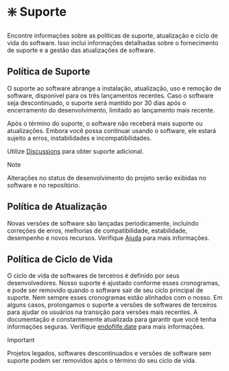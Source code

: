 # :sparkle: Suporte
Encontre informações sobre as políticas de suporte, atualização e ciclo de vida do software. Isso inclui informações detalhadas sobre o fornecimento de suporte e a gestão das atualizações de software.

## Política de Suporte
O suporte ao software abrange a instalação, atualização, uso e remoção de software, disponível para os três lançamentos recentes. Caso o software seja descontinuado, o suporte será mantido por 30 dias após o encerramento do desenvolvimento, limitado ao lançamento mais recente.

Após o término do suporte, o software não receberá mais suporte ou atualizações. Embora você possa continuar usando o software, ele estará sujeito a erros, instabilidades e incompatibilidades.

Utilize [Discussions][Discussions] para obter suporte adicional.

> [!NOTE]
> Alterações no status de desenvolvimento do projeto serão exibidas no software e no repositório.

## Política de Atualização
Novas versões de software são lançadas periodicamente, incluindo correções de erros, melhorias de compatibilidade, estabilidade, desempenho e novos recursos. Verifique [Ajuda][Ajuda] para mais informações.

## Política de Ciclo de Vida
O ciclo de vida de softwares de terceiros é definido por seus desenvolvedores. Nosso suporte é ajustado conforme esses cronogramas, e pode ser removido quando o software sair de seu ciclo principal de suporte. Nem sempre esses cronogramas estão alinhados com o nosso. Em alguns casos, prolongamos o suporte a versões de softwares de terceiros para ajudar os usuários na transição para versões mais recentes. A documentação é constantemente atualizada para garantir que você tenha informações seguras. Verifique [endoflife.date][endoflife.date] para mais informações.

> [!IMPORTANT]
> Projetos legados, softwares descontinuados e versões de software sem suporte podem ser removidos após o término do seu ciclo de vida.

[Discussions]: https://github.com/2uj1m28ohz/Workflow/discussions
[Ajuda]: /Help.md
[endoflife.date]: https://endoflife.date
